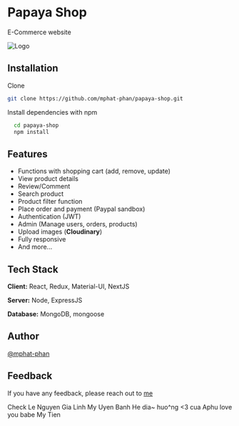# Papaya Shop

E-Commerce website

![Logo](https://res.cloudinary.com/dnkhiiz0b/image/upload/v1664113799/papaya-shop/Logo_cb89s6.png)

## Installation

Clone

```bash
git clone https://github.com/mphat-phan/papaya-shop.git
```

Install dependencies with npm

```bash
  cd papaya-shop
  npm install
```

## Features

- Functions with shopping cart (add, remove, update)
- View product details
- Review/Comment
- Search product
- Product filter function
- Place order and payment (Paypal sandbox)
- Authentication (JWT)
- Admin (Manage users, orders, products)
- Upload images (**Cloudinary**)
- Fully responsive
- And more...

## Tech Stack

**Client:** React, Redux, Material-UI, NextJS

**Server:** Node, ExpressJS

**Database:** MongoDB, mongoose

## Author

[@mphat-phan](https://github.com/mphat-phan)

## Feedback

If you have any feedback, please reach out to [me](mailto:phanminhphat2001@gmail.com)

Check
Le Nguyen Gia Linh
My Uyen
Banh He dia~ huo^ng <3 cua Aphu
love you babe
My Tien